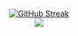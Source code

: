 <div align="center">
 
  [![GitHub Streak](https://github-readme-streak-stats.herokuapp.com?user=FireGamesDev&theme=soft-green)](https://git.io/streak-stats)  
  ![](https://komarev.com/ghpvc/?username=FireGamesDev)
</div>
